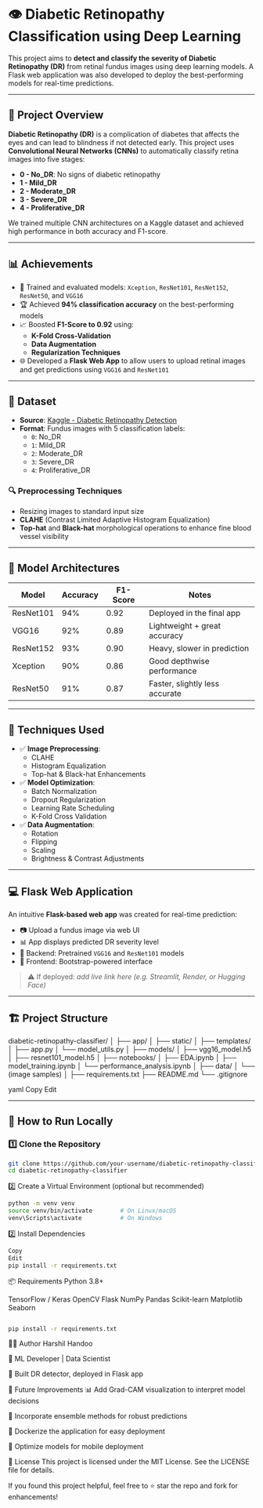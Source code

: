 # 👁️ Diabetic Retinopathy Classification using Deep Learning

This project aims to **detect and classify the severity of Diabetic Retinopathy (DR)** from retinal fundus images using deep learning models. A Flask web application was also developed to deploy the best-performing models for real-time predictions.

---

## 📌 Project Overview

**Diabetic Retinopathy (DR)** is a complication of diabetes that affects the eyes and can lead to blindness if not detected early. This project uses **Convolutional Neural Networks (CNNs)** to automatically classify retina images into five stages:

- **0 - No_DR**: No signs of diabetic retinopathy
- **1 - Mild_DR**
- **2 - Moderate_DR**
- **3 - Severe_DR**
- **4 - Proliferative_DR**

We trained multiple CNN architectures on a Kaggle dataset and achieved high performance in both accuracy and F1-score.

---

## 📊 Achievements

- 🧠 Trained and evaluated models: `Xception`, `ResNet101`, `ResNet152`, `ResNet50`, and `VGG16`
- 🏆 Achieved **94% classification accuracy** on the best-performing models
- 📈 Boosted **F1-Score to 0.92** using:
  - **K-Fold Cross-Validation**
  - **Data Augmentation**
  - **Regularization Techniques**
- 🌐 Developed a **Flask Web App** to allow users to upload retinal images and get predictions using `VGG16` and `ResNet101`

---

## 📁 Dataset

- **Source**: [Kaggle - Diabetic Retinopathy Detection](https://www.kaggle.com/competitions/diabetic-retinopathy-detection)
- **Format**: Fundus images with 5 classification labels:
  - `0`: No_DR
  - `1`: Mild_DR
  - `2`: Moderate_DR
  - `3`: Severe_DR
  - `4`: Proliferative_DR

### 🔍 Preprocessing Techniques

- Resizing images to standard input size
- **CLAHE** (Contrast Limited Adaptive Histogram Equalization)
- **Top-hat** and **Black-hat** morphological operations to enhance fine blood vessel visibility

---

## 🧪 Model Architectures

| Model       | Accuracy | F1-Score | Notes                        |
|-------------|----------|----------|------------------------------|
| ResNet101   | 94%      | 0.92     | Deployed in the final app    |
| VGG16       | 92%      | 0.89     | Lightweight + great accuracy |
| ResNet152   | 93%      | 0.90     | Heavy, slower in prediction  |
| Xception    | 90%      | 0.86     | Good depthwise performance   |
| ResNet50    | 91%      | 0.87     | Faster, slightly less accurate |

---

## 🧰 Techniques Used

- ✅ **Image Preprocessing**:
  - CLAHE
  - Histogram Equalization
  - Top-hat & Black-hat Enhancements
- ✅ **Model Optimization**:
  - Batch Normalization
  - Dropout Regularization
  - Learning Rate Scheduling
  - K-Fold Cross Validation
- ✅ **Data Augmentation**:
  - Rotation
  - Flipping
  - Scaling
  - Brightness & Contrast Adjustments

---

## 💻 Flask Web Application

An intuitive **Flask-based web app** was created for real-time prediction:

- 📷 Upload a fundus image via web UI
- 📊 App displays predicted DR severity level
- 🧠 Backend: Pretrained `VGG16` and `ResNet101` models
- 🎨 Frontend: Bootstrap-powered interface

> ⚠️ If deployed: _add live link here (e.g. Streamlit, Render, or Hugging Face)_

---

## 🏗️ Project Structure

diabetic-retinopathy-classifier/
│
├── app/
│ ├── static/
│ ├── templates/
│ ├── app.py
│ └── model_utils.py
│
├── models/
│ ├── vgg16_model.h5
│ ├── resnet101_model.h5
│
├── notebooks/
│ ├── EDA.ipynb
│ ├── model_training.ipynb
│ └── performance_analysis.ipynb
│
├── data/
│ └── (image samples)
│
├── requirements.txt
├── README.md
└── .gitignore

yaml
Copy
Edit

---

## 🚀 How to Run Locally

### 1️⃣ Clone the Repository

```bash
git clone https://github.com/your-username/diabetic-retinopathy-classifier.git
cd diabetic-retinopathy-classifier
```
2️⃣ Create a Virtual Environment (optional but recommended)

```bash
python -m venv venv
source venv/bin/activate        # On Linux/macOS
venv\Scripts\activate           # On Windows
```
2️⃣  Install Dependencies
```bash
Copy
Edit
pip install -r requirements.txt
```
📦 Requirements
Python 3.8+

TensorFlow / Keras
OpenCV
Flask
NumPy
Pandas
Scikit-learn
Matplotlib
Seaborn

```bash

pip install -r requirements.txt
```
🧑‍💻 Author
Harshil Handoo

🧠 ML Developer | Data Scientist

💼 Built DR detector, deployed in Flask app


📌 Future Improvements
📊 Add Grad-CAM visualization to interpret model decisions

🧠 Incorporate ensemble methods for robust predictions

🐳 Dockerize the application for easy deployment

📱 Optimize models for mobile deployment

📜 License
This project is licensed under the MIT License. See the LICENSE file for details.

If you found this project helpful, feel free to ⭐ star the repo and fork for enhancements!
